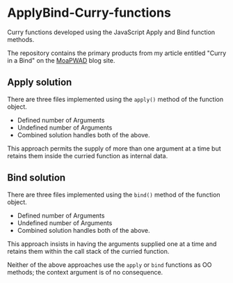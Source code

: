# ApplyBind-Curry-functions
Curry functions developed using the JavaScript Apply and Bind function methods.

The repository contains the primary products from my article entitled "Curry in a Bind" on the [MoaPWAD](https://gilmoretj.wordpress.com/personal-projects/curry-in-a-bind/) blog site.

## Apply solution
There are three files implemented using the `apply()` method of the function object.
* Defined number of Arguments
* Undefined number of Arguments
* Combined solution handles both of the above.

This approach permits the supply of more than one argument at a time but retains them inside the curried function as internal data.

## Bind solution
There are three files implemented using the `bind()` method of the function object.
* Defined number of Arguments
* Undefined number of Arguments
* Combined solution handles both of the above.

This approach insists in having the arguments supplied one at a time and retains them within the call stack of the curried function.

Neither of the above approaches use the `apply` or `bind` functions as OO methods; the context argument is of no consequence.
